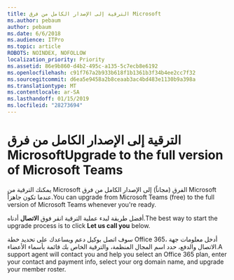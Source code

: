 ```yaml
---
title: الترقية إلى الإصدار الكامل من فرق Microsoft
ms.author: pebaum
author: pebaum
ms.date: 6/6/2018
ms.audience: ITPro
ms.topic: article
ROBOTS: NOINDEX, NOFOLLOW
localization_priority: Priority
ms.assetid: 86e9b860-d4b2-495c-a135-5c7ecb8e6192
ms.openlocfilehash: c91f767a2b933b618f1b1361b3f34b4ee2cc7f32
ms.sourcegitcommit: d6ea5e9458a2b8ceaab3ac4bd483e1130b9a398a
ms.translationtype: MT
ms.contentlocale: ar-SA
ms.lasthandoff: 01/15/2019
ms.locfileid: "28273694"
---
```

# <a name="upgrade-to-the-full-version-of-microsoft-teams"></a><span data-ttu-id="4694c-102">الترقية إلى الإصدار الكامل من فرق Microsoft</span><span class="sxs-lookup"><span data-stu-id="4694c-102">Upgrade to the full version of Microsoft Teams</span></span>

<span data-ttu-id="4694c-103">يمكنك الترقية من Microsoft الفرق (مجاناً) إلى الإصدار الكامل من فرق Microsoft عندما تكون جاهزاً.</span><span class="sxs-lookup"><span data-stu-id="4694c-103">You can upgrade from Microsoft Teams (free) to the full version of Microsoft Teams whenever you're ready.</span></span>
  
<span data-ttu-id="4694c-104">أفضل طريقة لبدء عملية الترقية انقر فوق **الاتصال** أدناه.</span><span class="sxs-lookup"><span data-stu-id="4694c-104">The best way to start the upgrade process is to click **Let us call you** below.</span></span> 
  
<span data-ttu-id="4694c-105">سوف اتصل بوكيل دعم ويساعدك على تحديد خطة Office 365، أدخل معلومات جهة الاتصال والدفع، حدد اسم المجال المنظمة، والترقية الخاص بك قائمة بأسماء الأعضاء.</span><span class="sxs-lookup"><span data-stu-id="4694c-105">A support agent will contact you and help you select an Office 365 plan, enter your contact and payment info, select your org domain name, and upgrade your member roster.</span></span>
  

